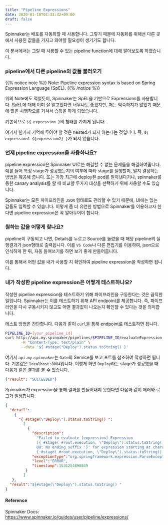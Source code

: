 ```yaml
---
title: "Pipeline Expressions"
date: 2020-01-10T01:33:32+09:00
draft: false
---
```


Spinnaker는 배포를 자동화할 때 사용합니다. 
그렇기 때문에 자동화를 위해선 다른 곳에서 사용된 값들을 가지고 와야할 필요성이 생기기도 합니다.

이 문서에서는 그럴 때 사용할 수 있는 pipeline function에 대해 알아보도록 하겠습니다.

### pipeline에서 다른 pipeline의 값들 불러오기

{{% notice note %}}
Note: Pipeline expression syntax is based on Spring Expression Language (SpEL).
{{% /notice %}}

위의 Note에도 적었듯이, Spinnaker는 SpEL을 기반으로 Expressions를 사용합니다.
SpEL에 대해 이미 잘 알고있다면 너무나도 좋겠지만, 저는 익숙하지가 않았기 때문에 많은 시행착오를 거쳐서 습득을 하게 되었습니다.

기본적으로 `${ expression }`의 형태를 가지게 됩니다. 

여기서 한가지 기억해 두어야 할 것은 nested가 되지 않는다는 것입니다.
즉, `${ expression1 ${expression2} }`가 되지 않습니다.

### 언제 pipeline expression을 사용하나요?

pipeline expression은 Spinnaker UI로는 해결할 수 없는 문제들을 해결하여줍니다. 
예를 들어 특정 stage가 성공했는지의 여부에 따라 stage를 실행할지, 말지 결정하는 방법을 제공해 줍니다.
또는 가장 최근에 deploy된 pod를 알아낸다거나, spinnaker를 통한 canary analysis를 할 때 비교할 두가지 대상을 선택하기 위해 사용할 수도 있습니다.

Spinnaker는 모든 파이프라인을 `JSON` 형태로도 관리할 수 있기 때문에, UI에는 없는 값들도 입력할 수 있습니다.
이렇게 좀 더 유연한 방법으로 Spinnaker를 이용하고자 한다면 pipeline expression은 꼭 알아두어야 합니다.

### 원하는 값을 어떻게 찾나요?

pipeline이 구동되고 나면, Details를 누르고 Source를 눌렀을 때 해당 pipeline의 실행결과가 json형태로 출력됩니다.
이를 `VS Code`나 다른 편집기를 이용하여, json으로 인식하게 한 뒤, 자동 들여쓰기를 하면 보기 좋게 만들어줍니다.

이를 통해서 어떤 값을 내가 사용할 지 확인하여 pipeline expression을 작성하면 됩니다.

### 내가 작성한 pipeline expression은 어떻게 테스트하나요?

작성한 pipeline expression을 테스트하기 위해 파이프라인을 구동한다는 것은 끔직한 일입니다. 
Spinnaker는 이를 테스트하기 위해 API endpoint를 제공합니다.
즉, 파이프라인을 다시 구동시키지 않고도 어떤 결과값이 나오는지 확인할 수 있다는 것을 의미합니다.

테스트 방법은 간단합니다. 다음과 같이 `curl`을 통해 endpoint로 테스트하면 됩니다.

```bash
PIPELINE_ID=[your_pipeline_id]
curl http://api.my.spinnaker/pipelines/$PIPELINE_ID/evaluateExpression \
       -H "Content-Type: text/plain" \
       --data '${ #stage("Deploy").status.toString() }'
```
여기서 `api.my.spinnaker`는 `Gate`의 Service를 보고 포트를 참조하여 작성하면 됩니다. 기본값은 `localhost:8084`입니다. 
이렇게 하면 `Deploy`라는 stage가 성공했을 때 다음과 같은 결과를 볼 수 있습니다.

```json
{"result": "SUCCEEDED"}
```

Spinnaker가 expression을 통해 결과를 만들어내지 못한다면 다음과 같이 에러와 로그가 발생합니다.

```json
{
  "detail":
    {
      "{ #stage(\"Deploy\").status.toString() ":
        [
          {
            "description":
              "Failed to evaluate [expression] Expression
              [{ #stage( #root.execution, \"Deploy\").status.toString() ]
              @0: No ending suffix '}' for expression starting at character 0:
              { #stage( #root.execution, \"Deploy\").status.toString() ",
            "exceptionType":"org.springframework.expression.ParseException",
            "level":"ERROR",
            "timestamp":1531254890849
         }
        ]
   },
  "result":"${#stage(\"Deploy\").status.toString() "
}
```

#### Reference

Spinnaker Docs: https://www.spinnaker.io/guides/user/pipeline/expressions/